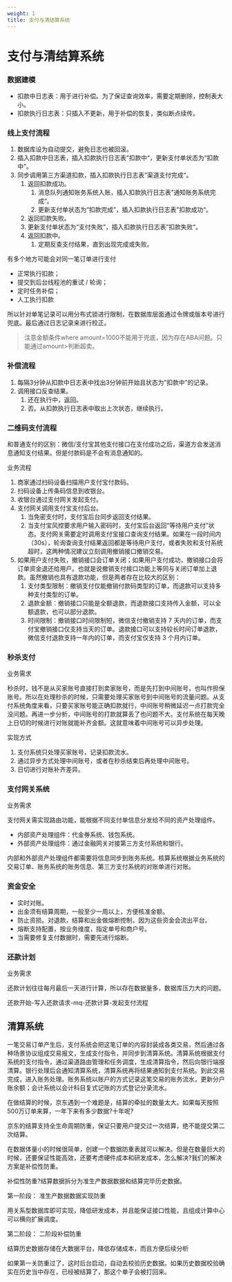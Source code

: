 ```yaml
---
weight: 1
title: 支付与清结算系统
---
```


# 支付与清结算系统

### 数据建模

- 扣款中日志表：用于进行补偿。为了保证查询效率，需要定期删除，控制表大小。
- 扣款执行日志表：只插入不更新，用于补偿的恢复，类似断点续传。

### 线上支付流程

1. 数据库设为自动提交，避免日志也被回滚。
2. 插入扣款中日志表，插入扣款执行日志表”扣款中“，更新支付单状态为“扣款中”。
3. 同步调用第三方渠道扣款，插入扣款执行日志表”渠道支付完成“。
   1. 返回扣款成功。
      1. 消息队列通知账务系统入账，插入扣款执行日志表”通知账务系统完成“。
      2. 更新支付单状态为“扣款完成”，插入扣款执行日志表”扣款成功“。
   2.  返回扣款失败。
      1. 更新支付单状态为“支付失败”，插入扣款执行日志表”扣款失败“。
   3. 返回扣款中。
      1. 定期反查支付结果，直到出现完成或失败。

有多个地方可能会对同一笔订单进行支付

- 正常执行扣款；
- 提交到后台线程池的重试 / 轮询；
- 定时任务补偿；
- 人工执行扣款

所以针对单笔记录可以用分布式锁进行限制，在数据库层面通过令牌或版本号进行兜底。最后通过日志记录来进行校正。

> 注意金额条件where amount=1000不能用于兜底，因为存在ABA问题。只能通过amount>判断超卖。

### 补偿流程

1. 每隔3分钟从扣款中日志表中找出3分钟前开始且状态为“扣款中”的记录。
2. 调用接口反查结果。
   1. 还在执行中，返回。
   2. 否。从扣款执行日志表中取出上次状态，继续执行。

### 二维码支付流程

和普通支付的区别：微信/支付宝其他支付接口在支付成功之后，渠道方会发送消息通知支付结果。但是付款码是不会有消息通知的。

业务流程

1. 商家通过扫码设备扫描用户支付宝付款码。
2. 扫码设备上传条码信息到收银台。
3. 收银台通过支付网关发起支付。
4. 支付网关调用支付宝支付后台。
   1. 当免密支付时，支付宝后台同步返回支付结果。
   2. 当支付宝风控要求用户输入密码时，支付宝后台返回“等待用户支付”状态。支付网关需要定时调用支付宝接口查询支付结果。如果在一段时间内（30s），轮询查询支付结果返回都是等待用户支付，或者失败和支付系统超时，这两种情况建议立刻调用撤销接口撤销交易。
5. 如果用户支付失败，撤销接口会订单关闭；如果用户支付成功，撤销接口会将订单资金退还给用户。也就是说撤销支付接口功能上等同与关闭订单加上退款。虽然撤销也具有退款功能，但是两者存在比较大的区别：
   1. 支付类型限制：撤销支付仅能撤销付款码类型的订单，而退款可以支持多种支付类型的订单。
   2. 退款金额：撤销接口只能是全额退款，而退款接口支持传入金额，可以全额退款，也可以部分退款。
   3. 时间限制：撤销接口时间限制短，微信支付撤销支持 7 天内的订单，而支付宝撤销接口仅支持当天的订单。退款接口可以支持较长时间订单退款，微信支付退款支持一年内的订单，而支付宝仅支持 3 个月内订单。

### 秒杀支付

业务需求

秒杀时，钱不是从买家账号直接打到卖家账号，而是先打到中间账号，也叫作担保账号。所以在处理秒杀的时候，只需要处理买家账号到中间账号的流量问题。从支付系统角度来看，只要买家账号能正确扣款就行，中间账号稍微延迟一点打款完全没问题。再进一步分析，中间账号的打款就算丢了也问题不大。支付系统在每天晚上日切的时候进行对账就能补齐金额。这就意味着中间账号可以异步处理。

实现方式

1. 支付系统只处理买家账号，记录扣款流水。
2. 通过异步方式处理中间账号，或者在秒杀结束后再处理中间账号。
3. 日切进行对账补齐差异。

### 支付网关系统

业务需求

支付网关需实现路由功能，能根据不同支付单信息分发给不同的资产处理组件。

- 内部资产处理组件：代金券系统、钱包系统。
- 外部资产处理组件：通过金融网关对接第三方支付系统和银行。

内部和外部资产处理组件都需要将信息同步到账务系统。核算系统根据业务系统的交易订单、账务系统的账务信息、第三方支付系统的对账单进行对账。

### 资金安全

- 实时对账。
- 出金须有结算周期，一般至少一周以上，方便核准金额。
- 防止资损。对退款，结算和出金做熔断控制，因为这些资金会流出平台。
- 熔断支持配置，按业务维度，指定单号和商户号。
- 当需要修复支付数据时，需要先进行熔断。

### 还款计划

业务需求

还款计划往往每月最后一天进行计算，所以存在数据量多，数据库压力大的问题。

还款开始-写入还款请求-mq-还款计算-发起支付流程

## 清算系统

一笔交易订单产生后，支付系统会把这笔订单的内容封装成各类交易，然后通过各种场景协议组成交易报文，生成支付指令，并同步到清算系统。清算系统根据支付系统的支付指令，通过渠道路由管理和任务调度，生成清算指令，然后向银行端报清算。银行处理后会通知清算系统，清算系统再将结果通知到支付系统。到此交易完成，进入账务处理。账务系统以账户的方式记录这笔交易的账务流水，更新分户账余额；会计系统以会计科目复式记账的方式登记分录流水。

在做结算的时候，京东遇到一个难题是，结算的牵扯的数量太大。如果每天按照500万订单来算，一年下来有多少数据?十年呢?

京东的结算支持全生命周期防重，保证只要用户提交过一次结算，绝不能提交第二次结算。

在数据体量小的时候很简单，创建一个数据防重表就可以解决。但是在数量巨大的时候，还要保证性能高效，还要考虑硬件成本和研发成本，怎么解决?我们的解决方案是补偿性防重。

补偿性防重?结算数据拆分为准生产数据数据和结算完毕历史数据。

第一阶段： 准生产数据数据实现防重

用关系型数据库即可实现，降低研发成本，并且能保证接口性能，且组成计算中心可以横向扩展调度。

第二阶段： 二阶段补偿防重

结算历史数据存储在大数据平台，降低存储成本，而且方便后续分析

如果第一关防重过了，这时后台启动，自动去校验历史数据。如果历史数据校验确实在历史当中存在，已经被结算了，那这个单子会被打回来。